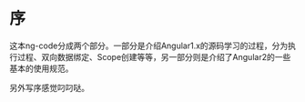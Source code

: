 # 序

这本ng-code分成两个部分。一部分是介绍Angular1.x的源码学习的过程，分为执行过程、双向数据绑定、Scope创建等等，另一部分则是介绍了Angular2的一些基本的使用规范。

另外写序感觉叼叼哒。



